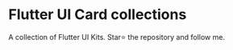 # Flutter UI Card collections

A collection of Flutter UI Kits. Star⭐ the repository and follow me.
